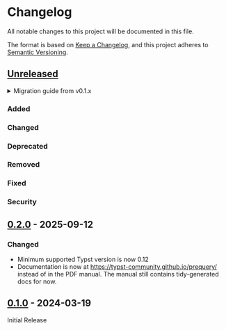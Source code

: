 # Changelog

All notable changes to this project will be documented in this file.

The format is based on [Keep a Changelog](https://keepachangelog.com/en/1.1.0/),
and this project adheres to [Semantic Versioning](https://semver.org/spec/v2.0.0.html).

## [Unreleased]

<details>
<summary>Migration guide from v0.1.x</summary>

<!-- Write migration guide here -->

</details>

### Added

### Changed

### Deprecated

### Removed

### Fixed

### Security

## [0.2.0] - 2025-09-12

### Changed
- Minimum supported Typst version is now 0.12
- Documentation is now at https://typst-community.github.io/prequery/ instead of in the PDF manual.
  The manual still contains tidy-generated docs for now.

## [0.1.0] - 2024-03-19

Initial Release


[Unreleased]: https://github.com/typst-community/prequery/compare/v0.2.0...HEAD
[0.2.0]: https://github.com/typst-community/prequery/releases/tag/v0.2.0
[0.1.0]: https://github.com/typst-community/prequery/releases/tag/v0.1.0
